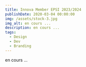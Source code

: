 ```yaml
---
title: Innova Member EPSI 2023/2024
publishDate: 2020-03-04 00:00:00
img: /assets/stock-3.jpg
img_alt: en cours ...
description: en cours ...
tags:
  - Design
  - Dev
  - Branding
---
```


en cours ...